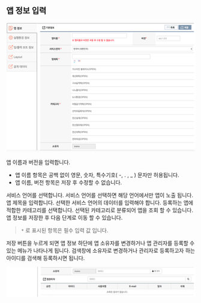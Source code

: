 ## 앱 정보 입력

![사이언스앱 등록](../asset/image/08/image2.png)

앱 이름과 버전을 입력합니다.
 - 앱 이름 항목은 공백 없이 영문, 숫자, 특수기호( -, . , _ ) 문자만 허용됩니다.
 - 앱 이름, 버전 항목은 저장 후 수정할 수 없습니다.

서비스 언어를 선택합니다. 서비스 언어를 선택하면 해당 언어에서만 앱이 노출 됩니다.
앱 제목을 입력합니다. 선택한 서비스 언어의 데이터를 입력해야 합니다.
등록하는 앱에 적합한 카테고리를 선택합니다. 선택된 카테고리로 분류되어 앱을 조회 할 수 있습니다.
앱 정보를 저장한 후 다음 단계로 이동 할 수 있습니다.
>```*``` 로 표시된 항목은 필수 입력 값 입니다.

저장 버튼을 누르게 되면 앱 정보 하단에 앱 소유자를 변경하거나 앱 관리자를 등록할 수 있는 메뉴가 나타나게 됩니다. 검색창에 소유자로 변경하거나 관리자로 등록하고자 하는 아이디를 검색해 등록하시면 됩니다.

![관리자 등록](../asset/image/08/admin.png)
